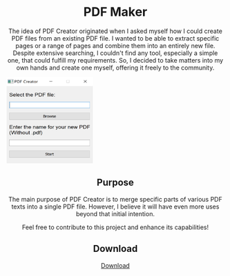 <h1 style="text-align:center;">PDF Maker</h1>

<p style="text-align:center;">The idea of PDF Creator originated when I asked myself how I could create PDF files from an existing PDF file. I wanted to be able to extract specific pages or a range of pages and combine them into an entirely new file. Despite extensive searching, I couldn't find any tool, especially a simple one, that could fulfill my requirements. So, I decided to take matters into my own hands and create one myself, offering it freely to the community.
</p>

<img src="https://github.com/avivper/PDF-Creator/blob/main/app.png" width="200" height="200" />

<h2 style="text-align:center;">Purpose</h2>

<p style="text-align:center;">The main purpose of PDF Creator is to merge specific parts of various PDF texts into a single PDF file. However, I believe it will have even more uses beyond that initial intention.</p>

<p style="text-align:center;">Feel free to contribute to this project and enhance its capabilities!</p>

<h2 style="text-align:center;">Download</h2>

<p style="text-align:center;">
  <a href= "https://github.com/avivper/PDF-Creator/releases/tag/PDF-Creator">Download</a>
</p>
